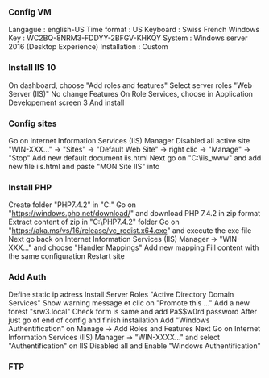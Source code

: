 ### Config VM

Langague : english-US
Time format : US
Keyboard : Swiss French
Windows Key :  WC2BQ-8NRM3-FDDYY-2BFGV-KHKQY
System : Windows server 2016 (Desktop Experience)
Installation : Custom

### Install IIS 10

On dashboard, choose "Add roles and features"
Select server roles "Web Server (IIS)"
No change Features
On Role Services, choose in Application Developement
    screen 3
And install

### Config sites

Go on Internet Information Services (IIS) Manager
Disabled all active site
"WIN-XXX..." -> "Sites" -> "Default Web Site" -> right clic -> "Manage" -> "Stop"
Add new default document iis.html
Next go on "C:\iis_www" and add new file iis.html and paste "MON Site IIS" into

### Install PHP

Create folder "PHP7.4.2" in "C:\"
Go on "https://windows.php.net/download/" and download PHP 7.4.2 in zip format
Extract content of zip in "C:\PHP7.4.2\" folder
Go on "https://aka.ms/vs/16/release/vc_redist.x64.exe" and execute the exe file
Next go back on Internet Information Services (IIS) Manager -> "WIN-XXX..." and choose "Handler Mappings"
Add new mapping
Fill content with the same configuration
Restart site

### Add Auth

Define static ip adress
Install Server Roles "Active Directory Domain Services"
Show warning message et clic on "Promote this ..."
Add a new forest "srw3.local"
Check form is same and add Pa$$w0rd password
After just go of end of config and finish installation
Add "Windows Authentification" on Manage -> Add Roles and Features
Next Go on Internet Information Services (IIS) Manager -> "WIN-XXXX..." and select "Authentification" on IIS
Disabled all and Enable "Windows Authentification"

### FTP

